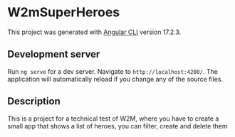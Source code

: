 # W2mSuperHeroes

This project was generated with [Angular CLI](https://github.com/angular/angular-cli) version 17.2.3.

## Development server

Run `ng serve` for a dev server. Navigate to `http://localhost:4200/`. The application will automatically reload if you change any of the source files.

## Description

This is a project for a technical test of W2M, where you have to create a small app that shows a list of heroes, you can filter, create and delete them
